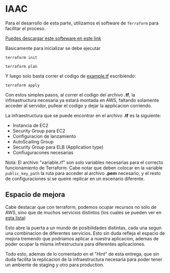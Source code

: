 # IAAC

Para el desarrollo de esta parte, utilizamos el software de `Terraform` para facilitar el proceso.

[Puedes descargar este softeware en este link](https://www.terraform.io/downloads.html)


Basicamente para inicializar se debe ejecutar

`terraform init`

`terraform plan`

Y luego solo basta correr el codigo de [example.tf](terraform/example.tf) escribiendo:

`terraform apply`

Con estos simples pasos, al correr el codigo del archivo **.tf**, la infreastructura necesaria ya estará montada en AWS, faltando solamente acceder al servidor, pullear el codigo y dejar la applicacion corriendo.

La infraestructura que se puede encontrar en el archivo **.tf** es la siguiente:
* Instancia de EC2
* Security Group para EC2
* Configuracion de lanzamiento
* AutoScailing Group
* Security Group para ELB (Application type)
* Confiuguracones necesarias

Nota: El archivo "variable.rf" son solo variables necesarias para el correcto funcionamiento de Terraform. Cabe notar que deben colocar en la variable `public_key_path` la ruta para acceder al archivo **.pem** necesario, y el resto de configuraciones si se queire replicar en un escenario diferente.

## Espacio de mejora

Cabe destacar que con terraform, podemos ocupar recursos no solo de AWS, sino que de muchos servicios distintos (los cuales se pueden ver en [esta lista](https://registry.terraform.io/search/providers?namespace=hashicorp))

Esto abre la puerta a un mundo de posibilidades distintas, cada una segun una combinacion de diferentes servicios. Esto sin duda refleja el espacio de mejora tremendo que podriamos aplicar a nuestra aplicacion, ademas de poder ocupar la misma infrestructura para diferentes aplicaciones.

Todo esto, ademas de lo comentado en el "Hint" de esta entrega, que sin duda facilita la replicacion de la infraestructura necesaria para poder tener un ambiente de staging y otro para production. 